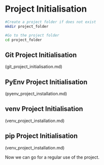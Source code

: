 # Project Initialisation

```bash
#Create a project folder if does not exist
mkdir project_folder

#Go to the project folder
cd project_folder
```

## Git Project Initialisation

(git_project_initialisation.md)

## PyEnv Project Initialisation

(pyenv_project_installation.md)

## venv Project Initialisation

(venv_project_installation.md)

## pip Project Initialisation

(venv_project_installation.md)

Now we can go for a regular use of the project.
